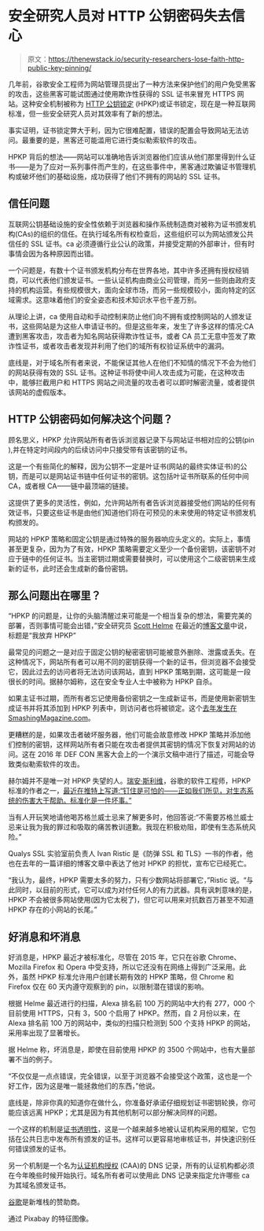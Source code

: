 # 安全研究人员对 HTTP 公钥密码失去信心

> 原文：<https://thenewstack.io/security-researchers-lose-faith-http-public-key-pinning/>

几年前，谷歌安全工程师为网站管理员提出了一种方法来保护他们的用户免受黑客的攻击，这些黑客可能试图通过使用欺诈性获得的 SSL 证书来冒充 HTTPS 网站。这种安全机制被称为 [HTTP 公钥锁定](https://tools.ietf.org/html/rfc7469) (HPKP)或证书锁定，现在是一种互联网标准，但一些安全研究人员对其效率有了新的想法。

事实证明，证书锁定弊大于利，因为它很难配置，错误的配置会导致网站无法访问。最重要的是，黑客还可能滥用它进行类似勒索软件的攻击。

HPKP 背后的想法——网站可以准确地告诉浏览器他们应该从他们那里得到什么证书——是为了应对一系列事件而产生的，在这些事件中，黑客通过欺骗证书管理机构或破坏他们的基础设施，成功获得了他们不拥有的网站的 SSL 证书。

## 信任问题

互联网公钥基础设施的安全性依赖于浏览器和操作系统制造商对被称为证书颁发机构(CAs)的组织的信任。在执行域名所有权检查后，这些组织可以为网站颁发公共信任的 SSL 证书。ca 必须遵循行业公认的政策，并接受定期的外部审计，但有时事情会因为各种原因而出错。

一个问题是，有数十个证书颁发机构分布在世界各地，其中许多还拥有授权经销商，可以代表他们颁发证书。一些认证机构由商业公司管理，而另一些则由政府支持的机构运营。有些规模很大，面向全球市场，而另一些规模较小，面向特定的区域需求。这意味着他们的安全姿态和技术知识水平也千差万别。

从理论上讲，ca 使用自动和手动控制来防止他们向不拥有或控制网站的人颁发证书，这些网站是为这些人申请证书的。但是这些年来，发生了许多这样的情况:CA 遭到黑客攻击，攻击者为知名网站获得欺诈性证书，或者 CA 员工无意中签发了欺诈性证书，或者攻击者发现并利用了他们的域所有权验证系统中的漏洞。

底线是，对于域名所有者来说，不能保证其他人在他们不知情的情况下不会为他们的网站获得有效的 SSL 证书。这种证书将使中间人攻击成为可能，在这种攻击中，能够拦截用户和 HTTPS 网站之间流量的攻击者可以即时解密流量，或者提供该网站的虚假版本。

## HTTP 公钥密码如何解决这个问题？

顾名思义，HPKP 允许网站所有者告诉浏览器记录下与网站证书相对应的公钥(pin ),并在特定时间段内的后续访问中只接受带有该密钥的证书。

这是一个有些简化的解释，因为公钥不一定是叶证书(网站的最终实体证书)的公钥，而是可以是网站证书链中任何证书的密钥。这包括叶证书所联系的任何中间 CA，或者根 CA——链中最顶端的链接。

这提供了更多的灵活性，例如，允许网站所有者告诉浏览器接受他们网站的任何有效证书，只要这些证书是由他们知道他们将在可预见的未来使用的特定证书颁发机构颁发的。

网站的 HPKP 策略和固定公钥是通过特殊的服务器响应头定义的。实际上，事情甚至更复杂，因为为了有效，HPKP 策略需要定义至少一个备份密钥，该密钥不对应于链中的任何证书。当主密钥过期或需要替换时，可以使用这个二级密钥来生成新的证书，此时还会生成新的备份密钥。

## 那么问题出在哪里？

“HPKP 的问题是，让你的头脑清醒过来可能是一个相当复杂的想法，需要完美的部署，否则事情可能会出错，”安全研究员 [Scott Helme](https://www.linkedin.com/in/scotthelme/?ppe=1) 在最近的[博客文章](https://scotthelme.co.uk/im-giving-up-on-hpkp/)中说，标题是“我放弃 HPKP”

最常见的问题之一是对应于固定公钥的秘密密钥可能被意外删除、泄露或丢失。在这种情况下，网站所有者可以用不同的密钥获得一个新的证书，但浏览器不会接受它，因此过去的访问者将无法访问该网站，直到 HPKP 策略到期，这可能是一段很长的时间。据赫尔姆称，这在安全专业人士中被称为 HPKP 自杀。

如果主证书过期，而所有者忘记使用备份密钥之一生成新证书，而是使用新密钥生成证书并将其添加到 HPKP 列表中，则访问者也将被锁定。这个[去年发生在 SmashingMagazine.com](https://www.smashingmagazine.com/be-afraid-of-public-key-pinning/)。

更糟糕的是，如果攻击者破坏服务器，他们可能会故意修改 HPKP 策略并添加他们控制的密钥，这样网站所有者只能在攻击者提供其密钥的情况下恢复对网站的访问。这在 2016 年 DEF CON 黑客大会上的一个演示文稿中进行了描述，可能会导致类似勒索软件的攻击。

赫尔姆并不是唯一对 HPKP 失望的人。[瑞安·斯利维](https://twitter.com/sleevi_)，谷歌的软件工程师，HPKP 标准的作者之一，[最近在推特上写道:“钉住是可怕的——正如我们所见，对生态系统的伤害大于帮助。标准化是一件坏事。”](https://twitter.com/sleevi_/status/900571558896435201)

当有人开玩笑地请他喝苏格兰威士忌来了解更多时，他回答说:“不需要苏格兰威士忌来让我为我的罪过和吸取的痛苦教训道歉。我现在积极劝阻，即使有生态系统风险。”

Qualys SSL 实验室前负责人 Ivan Ristic 是《防弹 SSL 和 TLS》一书的作者，他也在去年的一篇详细的博客文章中表达了他对 HPKP 的担忧，宣布它已经死亡。

“我认为，最终，HPKP 需要太多的努力，只有少数网站将部署它，”Ristic 说。“与此同时，以目前的形式，它可以成为对付任何人的有力武器。具有讽刺意味的是，HPKP 不会被很多网站使用(因为它太税了)，但它可以用来对抗数百万甚至不知道 HPKP 存在的小网站的长尾。”

## 好消息和坏消息

好消息是，HPKP 最近才被标准化，尽管在 2015 年，它只在谷歌 Chrome、Mozilla Firefox 和 Opera 中受支持，所以它还没有在网络上得到广泛采用。此外，虽然 HPKP 标准允许用户创建长期有效的 HPKP 策略，但 Chrome 和 Firefox 仅在 60 天内遵守观察到的 pin，以限制潜在错误的影响。

根据 Helme 最近进行的扫描，Alexa 排名前 100 万的网站中大约有 277，000 个目前使用 HTTPS，只有 3，500 个启用了 HPKP。然而，自 2 月份以来，在 Alexa 排名前 100 万的网站中，类似的扫描只检测到 500 个支持 HPKP 的网站，采用率出现了显著增长。

据 Helme 称，坏消息是，即使在目前使用 HPKP 的 3500 个网站中，也有大量部署不当的例子。

“不仅仅是一点点错误，完全错误，以至于浏览器不会接受这个政策，这也是一个好工作，因为这是唯一能拯救他们的东西，”他说。

底线是，除非你真的知道你在做什么，你准备好承诺仔细规划证书密钥轮换，你可能应该远离 HPKP；尤其是因为有其他机制可以部分解决同样的问题。

一个这样的机制是[证书透明性](https://www.certificate-transparency.org/)，这是一个越来越多地被认证机构采用的框架，它包括在公共日志中发布所有颁发的证书。这样可以更容易地审核证书，并快速识别任何错误颁发的证书。

另一个机制是一个名为[认证机构授权](https://tools.ietf.org/html/rfc6844) (CAA)的 DNS 记录，所有的认证机构都必须在今年晚些时候开始执行。域名所有者可以使用此 DNS 记录来指定允许哪些 ca 为其域名颁发证书。

[谷歌](https://cloud.google.com/kubernetes-engine)是新堆栈的赞助商。

通过 Pixabay 的特征图像。

<svg xmlns:xlink="http://www.w3.org/1999/xlink" viewBox="0 0 68 31" version="1.1"><title>Group</title> <desc>Created with Sketch.</desc></svg>